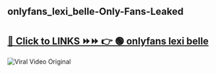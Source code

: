 
 ## onlyfans_lexi_belle-Only-Fans-Leaked

# <h2><a href="https://clipsfans.com/onlyfans_lexi_belle&ref=git">🔗 Click to LINKS ⏩⏩ 👉 🟢 onlyfans lexi belle </a></h2>

<a href="https://clipsfans.com/onlyfans_lexi_belle&ref=git" rel="nofollow" data-target="animated-image.originalLink"><img src="https://i.ibb.co.com/xMMVF88/686577567.gif" alt="Viral Video Original" style="max-width: 100%; display: inline-block;" data-target="animated-image.originalImage"></a>
